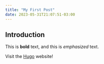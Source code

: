 ```yaml
---
title: "My First Post"
date: 2023-05-31T21:07:51-03:00
---
```


## Introduction

This is **bold** text, and this is _emphasized_ text.

Visit the [Hugo](https://gohugo.io) website!
